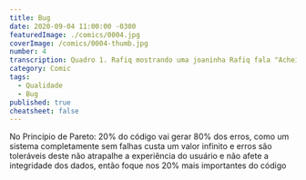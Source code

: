 ```yaml
---
title: Bug
date: 2020-09-04 11:00:00 -0300
featuredImage: ./comics/0004.jpg
coverImage: /comics/0004-thumb.jpg
number: 4
transcription: Quadro 1. Rafiq mostrando uma joaninha Rafiq fala "Achei um bug novo para você". Quadro 2. Pilha com vários bugs Msone fala "Novo? Coloca na pilha por favor".
category: Comic
tags:
  - Qualidade
  - Bug
published: true
cheatsheet: false
---
```


No Princípio de Pareto: 20% do código vai gerar 80% dos erros, como um sistema completamente sem falhas custa um valor infinito e erros são toleráveis deste não atrapalhe a experiência do usuário e não afete a integridade dos dados, então foque nos 20% mais importantes do código
